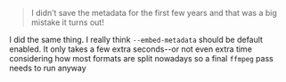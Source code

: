 > I didn’t save the metadata for the first few years and that was a big mistake it turns out!

I did the same thing. I really think `--embed-metadata` should be default enabled. It only takes a few extra seconds--or not even extra time considering how most formats are split nowadays so a final `ffmpeg` pass needs to run anyway
